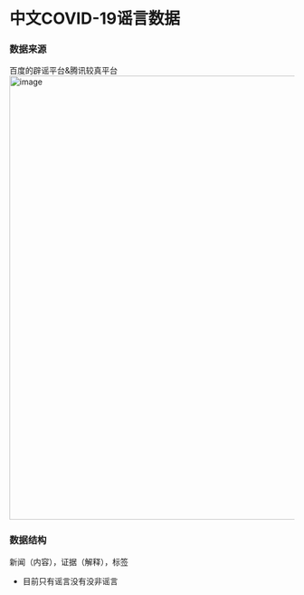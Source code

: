 # 中文COVID-19谣言数据
### 数据来源
百度的辟谣平台&腾讯较真平台
<img width="783" alt="image" src="https://user-images.githubusercontent.com/56249874/165070568-572d2489-c1ef-46a1-9233-a15ac84b62d3.png">
### 数据结构
新闻（内容），证据（解释），标签

- 目前只有谣言没有没非谣言


